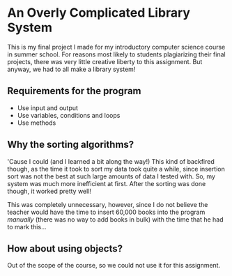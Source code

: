 # An Overly Complicated Library System

This is my final project I made for my introductory computer science course in summer school. For reasons most likely to students plagiarizing their final projects, there was very little creative liberty to this assignment. But anyway, we had to all make a library system!

## Requirements for the program

- Use input and output
- Use variables, conditions and loops
- Use methods

## Why the sorting algorithms?

'Cause I could (and I learned a bit along the way!)
This kind of backfired though, as the time it took to sort my data took quite a while, since insertion sort was not the best at such large amounts of data I tested with. So, my system was much more inefficient at first. After the sorting was done though, it worked pretty well!

This was completely unnecessary, however, since I do not believe the teacher would have the time to insert 60,000 books into the program *manually* (there was no way to add books in bulk) with the time that he had to mark this...

## How about using objects?

Out of the scope of the course, so we could not use it for this assignment.
